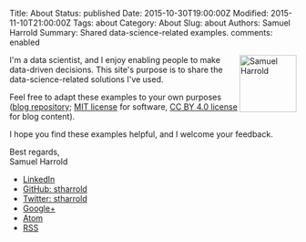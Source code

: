 Title: About
Status: published
Date: 2015-10-30T19:00:00Z
Modified: 2015-11-10T21:00:00Z
Tags: about
Category: About
Slug: about
Authors: Samuel Harrold
Summary: Shared data-science-related examples.
comments: enabled

<img src="/static/images/20151006_profile_picture_200x200pix.jpg" alt="Samuel Harrold" align="right" width="100" height="100"/>

I'm a data scientist, and I enjoy enabling people to make data-driven decisions. This site's purpose is to share the data-science-related solutions I've used.

Feel free to adapt these examples to your own purposes
([blog repository](https://github.com/stharrold/stharrold.github.io);
[MIT license](https://opensource.org/licenses/MIT) for software,
[CC BY 4.0 license](http://creativecommons.org/licenses/by/4.0/) for blog content).

I hope you find these examples helpful, and I welcome your feedback.

Best regards,  
Samuel Harrold

<!-- From https://github.com/DandyDev/pelican-bootstrap3/blob/29156de59d923599d06976b82519b72510c68b54/templates/includes/sidebar.html#L6-L23 -->
<ul class="list-group" id="social">
    <li class="list-group-item"><i class="fa fa-linkedin-square fa-lg"></i> <a href="https://www.linkedin.com/in/samuelharrold">LinkedIn</a></li>
    <li class="list-group-item"><i class="fa fa-github-square fa-lg"></i> <a href="https://github.com/stharrold">GitHub: stharrold</a></li>
    <li class="list-group-item"><i class="fa fa-twitter-square fa-lg"></i> <a href="https://twitter.com/stharrold">Twitter: stharrold</a></li>
    <li class="list-group-item"><i class="fa fa-google-plus-square fa-lg"></i> <a href="https://plus.google.com/+SamuelHarrold">Google+</a></li>
    <li class="list-group-item"><i class="fa fa-rss-square fa-lg"></i> <a href="https://stharrold.github.io/feeds/all.atom.xml">Atom</a></li>
    <li class="list-group-item"><i class="fa fa-rss-square fa-lg"></i> <a href="https://stharrold.github.io/feeds/all.rss.xml">RSS</a></li>
</ul>
